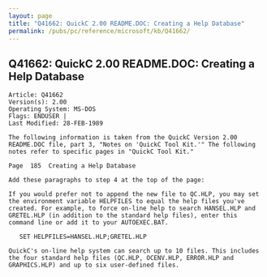 ```yaml
---
layout: page
title: "Q41662: QuickC 2.00 README.DOC: Creating a Help Database"
permalink: /pubs/pc/reference/microsoft/kb/Q41662/
---
```


## Q41662: QuickC 2.00 README.DOC: Creating a Help Database

	Article: Q41662
	Version(s): 2.00
	Operating System: MS-DOS
	Flags: ENDUSER |
	Last Modified: 28-FEB-1989
	
	The following information is taken from the QuickC Version 2.00
	README.DOC file, part 3, "Notes on 'QuickC Tool Kit.'" The following
	notes refer to specific pages in "QuickC Tool Kit."
	
	Page  185  Creating a Help Database
	
	Add these paragraphs to step 4 at the top of the page:
	
	If you would prefer not to append the new file to QC.HLP, you may set
	the environment variable HELPFILES to equal the help files you've
	created. For example, to force on-line help to search HANSEL.HLP and
	GRETEL.HLP (in addition to the standard help files), enter this
	command line or add it to your AUTOEXEC.BAT.
	
	   SET HELPFILES=HANSEL.HLP;GRETEL.HLP
	
	QuickC's on-line help system can search up to 10 files. This includes
	the four standard help files (QC.HLP, OCENV.HLP, ERROR.HLP and
	GRAPHICS.HLP) and up to six user-defined files.
